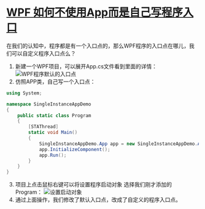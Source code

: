 # [WPF 如何不使用App而是自己写程序入口](https://github.com/bigbosschenyibo/gitblog/issues/14)

在我们的认知中，程序都是有一个入口点的，那么WPF程序的入口点在哪儿，我们可以自定义程序入口点么？
1. 新建一个WPF项目，可以展开App.cs文件看到里面的详情：
![WPF程序默认的入口点](https://github.com/user-attachments/assets/925c1597-9e2c-4287-91b0-60f17ed6fda8)
2. 仿照APP类，自己写一个入口点：
``` c#
using System;

namespace SingleInstanceAppDemo
{
    public static class Program
    {
        [STAThread]
        static void Main()
        {
            SingleInstanceAppDemo.App app = new SingleInstanceAppDemo.App();
            app.InitializeComponent();
            app.Run();
        }
    }
}
```
3. 项目上点击鼠标右键可以将设置程序启动对象 选择我们刚才添加的Program：
![设置启动对象](https://github.com/user-attachments/assets/5ca67da8-6364-4a48-b63b-ffd4dadd80c9)
4. 通过上面操作，我们修改了默认入口点，改成了自定义的程序入口点。